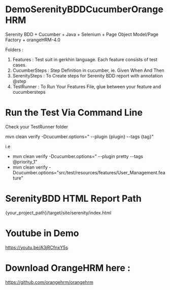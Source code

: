 # DemoSerenityBDDCucumberOrangeHRM
Serenity BDD + Cucumber + Java + Selenium + Page Object Model/Page Factory + orangeHRM-4.0

Folders :
1. Features : Test suit in gerkhin language. Each feature consists of test cases.
2. CucumberSteps : Step Definition in cucumber, ie. Given When And Then 
3. SerenitySteps : To Create steps for Serenity BDD report with annotation @step
4. TestRunner : To Run Your Features File, glue between your feature and cucumbersteps

# Run the Test Via Command Line
Check your TestRunner folder

mvn clean verify -Dcucumber.options=" --plugin {plugin} --tags {tag}"

i.e 
- mvn clean verify -Dcucumber.options=" --plugin pretty --tags @priority_1"
- mvn clean verify -Dcucumber.options="src/test/resources/features/User_Management.feature"

# SerenityBDD HTML Report Path
{your_project_path}/target/site/serenity/index.html

# Youtube in Demo
 https://youtu.be/A3jRCfnxY5s
 
 
# Download OrangeHRM here :
https://github.com/orangehrm/orangehrm
